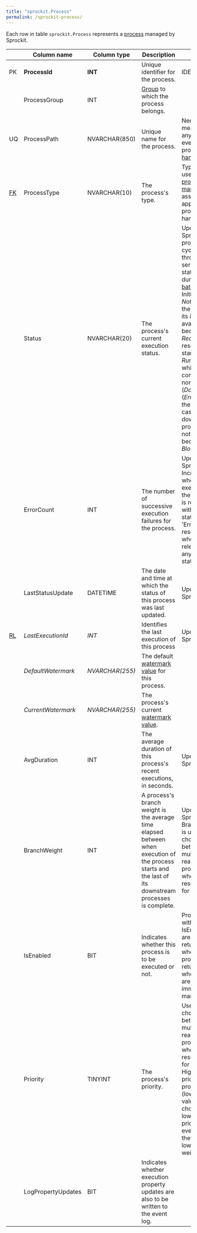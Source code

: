 ```yaml
---
title: "sprockit.Process"
permalink: /sprockit-process/
---
```


Each row in table `sprockit.Process` represents a [process](processes.md) managed by Sprockit.

|  |Column name  |Column type  |Description  |Notes  |
|---|---|---|---|---|
|PK  |**ProcessId**|**INT**|Unique identifier for the process.   |IDENTITY   |
|  |ProcessGroup|INT|[Group](process-groups.md) to which the process belongs.  |   |
|UQ  |ProcessPath|NVARCHAR(850)|Unique name for the process.   |Need not mean anything, even to the process's [handler](process-handlers.md).    |
|[FK](sprockit-processtype.md) |ProcessType|NVARCHAR(10)|The process's type.   |Typically used by the [process manager](process-manager.md) to assign the appropriate process handler.  |
|  |Status|NVARCHAR(20)|The process's current execution status.   |Updated by Sprockit. A process cycles through a series of status values during a [batch](sprockit-batch.md) run. Initially it is *Not ready*, then when all its inputs are available it becomes *Ready*. When reserved it starts *Running*, after which it may complete normally (*Done*) or fail (*Errored*). In the latter case, any downstream processes not yet ready become *Blocked*.   |
|  |ErrorCount|INT|The number of successive execution failures for the process.   |Updated by Sprockit. Incremented when an execution of the process is released with end status 'Errored'; reset to zero when released with any other end status.   |
|  |LastStatusUpdate|DATETIME|The date and time at which the status of this process was last updated.  |Updated by Sprockit.   |
|[RL](sprockit-execution.md) |*LastExecutionId*|*INT*|Identifies the last execution of this process   |Updated by Sprockit.   |
|  |*DefaultWatermark*|*NVARCHAR(255)*|The default [watermark value](watermarks.md) for this process.   |   |
|  |*CurrentWatermark*|*NVARCHAR(255)*|The process's current [watermark value](watermarks.md).   |   |
|  |AvgDuration|INT|The average duration of this process's recent executions, in seconds.   |Updated by Sprockit.   |
|  |BranchWeight|INT|A process's branch weight is the average time elapsed between when execution of the process starts and the last of its downstream processes is complete.   |Updated by Sprockit. BranchWeight is used to choose between multiple ready processes when reserving one for execution.   |
|  |IsEnabled|BIT|Indicates whether this process is to be executed or not.   |Processes with IsEnabled = 0 are never returned when a process is returned but when ready are immediately marked *Done*.  |
|  |Priority|TINYINT|The process's priority.   |Used to choose between multiple ready processes when reserving one for execution. Higher-priority ready processes (lower values) are chosen over lower-priority ones, even when they have lower branch weights.   |
|  |LogPropertyUpdates|BIT|Indicates whether execution property updates are also to be written to the event log.   |   |

